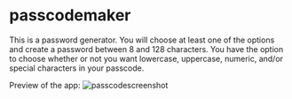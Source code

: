 # passcodemaker
This is a password generator. You will choose at least one of the options and create a password between 8 and 128 characters. You have the option to choose whether or not you want lowercase, uppercase, numeric, and/or special characters in your passcode. 

Preview of the app:
![passcodescreenshot](https://user-images.githubusercontent.com/93722113/146709162-aa1a0f26-52f9-4ba7-aa60-c1f1c1d3b60b.png)
